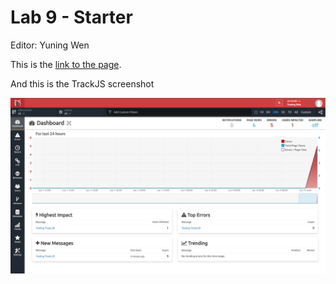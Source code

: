 # Lab 9 - Starter

Editor: Yuning Wen

This is the [link to the page](https://solitar7.github.io/Lab9_Starter/).

And this is the TrackJS screenshot

![screenshot](TrackJSss.png)